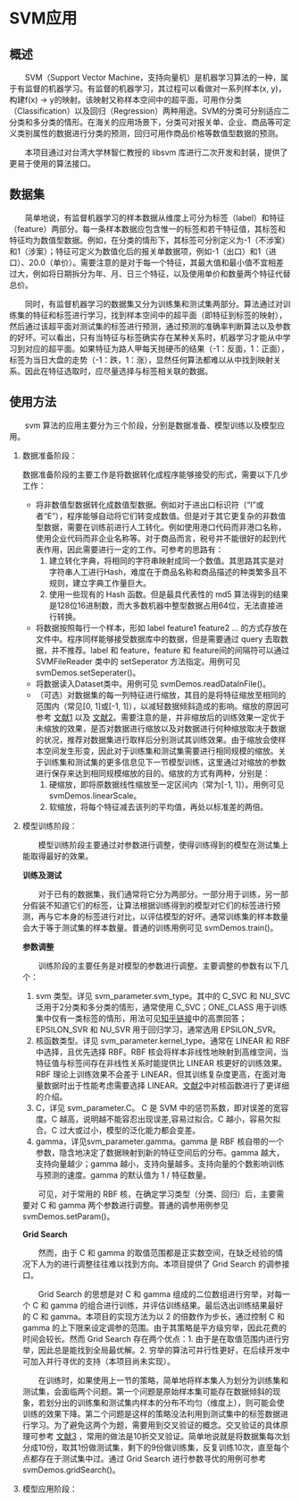 # SVM应用

## 概述

  SVM（Support Vector Machine，支持向量机）是机器学习算法的一种，属于有监督的机器学习。有监督的机器学习，其过程可以看做对一系列样本(x, y)，构建f(x) -> y的映射。该映射又称样本空间中的超平面，可用作分类（Classification）以及回归（Regression）两种用途。SVM的分类可分别适应二分类和多分类的情形。在海关的应用场景下，分类可对报关单、企业、商品等可定义类别属性的数据进行分类的预测，回归可用作商品价格等数值型数据的预测。

  本项目通过对台湾大学林智仁教授的 libsvm 库进行二次开发和封装，提供了更易于使用的算法接口。

## 数据集

  简单地说，有监督机器学习的样本数据从维度上可分为标签（label）和特征（feature）两部分。每一条样本数据应包含惟一的标签和若干特征值，其标签和特征均为数值型数据。例如，在分类的情形下，其标签可分别定义为-1（不涉案）和1（涉案）；特征可定义为数值化后的报关单数据项，例如-1（出口）和1（进口）、20.0（单价）。需要注意的是对于每一个特征，其最大值和最小值不宜相差过大，例如将日期拆分为年、月、日三个特征，以及使用单价和数量两个特征代替总价。

  同时，有监督机器学习的数据集又分为训练集和测试集两部分。算法通过对训练集的特征和标签进行学习，找到样本空间中的超平面（即特征到标签的映射），然后通过该超平面对测试集的标签进行预测，通过预测的准确率判断算法以及参数的好坏。可以看出，只有当特征与标签确实存在某种关系时，机器学习才能从中学习到对应的超平面。如果特征为路人甲每天抛硬币的结果（-1：反面，1：正面），标签为当日大盘的走势（-1：跌，1：涨），显然任何算法都难以从中找到映射关系。因此在特征选取时，应尽量选择与标签相关联的数据。

## 使用方法

  svm 算法的应用主要分为三个阶段，分别是数据准备、模型训练以及模型应用。

1. 数据准备阶段：

   数据准备阶段的主要工作是将数据转化成程序能够接受的形式，需要以下几步工作：

   * 将非数值型数据转化成数值型数据。例如对于进出口标识符（“I”或者“E”），程序能够自动将它们转变成数值。但是对于其它更复杂的非数值型数据，需要在训练前进行人工转化。例如使用港口代码而非港口名称，使用企业代码而非企业名称等。对于商品而言，税号并不能很好的起到代表作用，因此需要进行一定的工作。可参考的思路有：
     1. 建立转化字典，将相同的字符串映射成同一个数值。其思路其实是对字符串人工进行Hash，难度在于商品名称和商品描述的种类繁多且不规则，建立字典工作量巨大。
     2. 使用一些现有的 Hash 函数。但是最具代表性的 md5 算法得到的结果是128位16进制数，而大多数机器中整型数据占用64位，无法直接进行转换。
   * 将数据按照每行一个样本，形如 label feature1 feature2 ... 的方式存放在文件中。程序同样能够接受数据库中的数据，但是需要通过 query 去取数据，并不推荐。label 和 feature，feature 和 feature间的间隔符可以通过 SVMFileReader 类中的 setSeperator 方法指定。用例可见 svmDemos.setSeperater()。
   * 将数据读入Dataset类中。用例可见 svmDemos.readDataInFile()。
   * （可选）对数据集的每一列特征进行缩放，其目的是将特征缩放至相同的范围内（常见[0, 1]或[-1, 1]），以减轻数据倾斜造成的影响。缩放的原因可参考 [文献1](http://neerajkumar.org/writings/svm/) 以及 [文献2](http://www.csie.ntu.edu.tw/~cjlin/papers/guide/guide.pdf)。需要注意的是，并非缩放后的训练效果一定优于未缩放的效果，是否对数据进行缩放以及对数据进行何种缩放取决于数据的状况，推荐对数据集进行取样后分别测试其训练效果。由于缩放会使样本空间发生形变，因此对于训练集和测试集需要进行相同规模的缩放。关于训练集和测试集的更多信息见下一节模型训练，这里通过对缩放的参数进行保存来达到相同规模缩放的目的。缩放的方式有两种，分别是：
     1. 硬缩放，即将原数据线性缩放至一定区间内（常为[-1, 1]）。用例可见 svmDemos.linearScale。
     2. 软缩放，将每个特征减去该列的平均值，再处以标准差的两倍。

2. 模型训练阶段：

     模型训练阶段主要通过对参数进行调整，使得训练得到的模型在测试集上能取得最好的效果。

   **训练及测试**

     对于已有的数据集，我们通常将它分为两部分。一部分用于训练，另一部分假装不知道它们的标签，让算法根据训练得到的模型对它们的标签进行预测，再与它本身的标签进行对比，以评估模型的好坏。通常训练集的样本数量会大于等于测试集的样本数量。普通的训练用例可见 svmDemos.train()。

   **参数调整**

     训练阶段的主要任务是对模型的参数进行调整。主要调整的参数有以下几个：

   1. svm 类型。详见 svm_parameter.svm_type。其中的 C_SVC 和 NU_SVC 泛用于2分类和多分类的情形，通常使用 C_SVC；ONE_CLASS 用于训练集中仅有一类标签的情形，用法可见[知乎链接](https://www.zhihu.com/question/22365729)中的高票回答；EPSILON_SVR 和 NU_SVR 用于回归学习，通常选用 EPSILON_SVR。
   2. 核函数类型。详见 svm_parameter.kernel_type。通常在 LINEAR 和 RBF 中选择，且优先选择 RBF。RBF 核会将样本非线性地映射到高维空间，当特征值与标签间存在非线性关系时能提供比 LINEAR 核更好的训练效果。RBF 理论上训练效果不会差于 LINEAR，但其训练复杂度更高，在面对海量数据时出于性能考虑需要选择 LINEAR。[文献2](https://link.zhihu.com/?target=https%3A//www.csie.ntu.edu.tw/~cjlin/papers/guide/guide.pdf)中对核函数进行了更详细的介绍。
   3. C，详见 svm_parameter.C。 C 是 SVM 中的惩罚系数，即对误差的宽容度。C 越高，说明越不能容忍出现误差,容易过拟合。C 越小，容易欠拟合。C 过大或过小，模型的泛化能力都会变差。
   4. gamma，详见svm_parameter.gamma。gamma 是 RBF 核自带的一个参数，隐含地决定了数据映射到新的特征空间后的分布。gamma 越大，支持向量越少；gamma 越小，支持向量越多。支持向量的个数影响训练与预测的速度。gamma 的默认值为 1 / 特征数量。

     可见，对于常用的 RBF 核，在确定学习类型（分类、回归）后，主要需要对 C 和 gamma 两个参数进行调整。普通的调参用例参见svmDemos.setParam()。

   **Grid Search**

     然而，由于 C 和 gamma 的取值范围都是正实数空间，在缺乏经验的情况下人为的进行调整往往难以找到方向。本项目提供了 Grid Search 的调参接口。

     Grid Search 的思想是对 C 和 gamma 组成的二位数组进行穷举，对每一个 C 和 gamma 的组合进行训练，并评估训练结果。最后选出训练结果最好的 C 和 gamma。本项目的实现方法为以 2 的倍数作为步长，通过控制 C 和 gamma 的上下限来设定调参的范围。由于其策略是平方级穷举，因此花费的时间会较长。然而 Grid Search 存在两个优点：1. 由于是在取值范围内进行穷举，因此总是能找到全局最优解。2. 穷举的算法可并行性更好，在后续开发中可加入并行寻优的支持（本项目尚未实现）。

     在训练时，如果使用上一节的策略，简单地将样本集人为划分为训练集和测试集，会面临两个问题。第一个问题是原始样本集可能存在数据倾斜的现象，若划分出的训练集和测试集内样本的分布不均匀（维度上），则可能会使训练的效果下降。第二个问题是这样的策略没法利用到测试集中的标签数据进行学习。为了避免这两个为题，需要用到交叉验证的概念。交叉验证的具体原理可参考 [文献3](http://www.jianshu.com/p/201a164e1b35) ，常用的做法是10折交叉验证。简单地说就是将数据集每次划分成10份，取其1份做测试集，剩下的9份做训练集，反复训练10次，直至每个点都存在于测试集中过。通过 Grid Search 进行参数寻优的用例可参考 svmDemos.gridSearch()。

3. 模型应用阶段：


